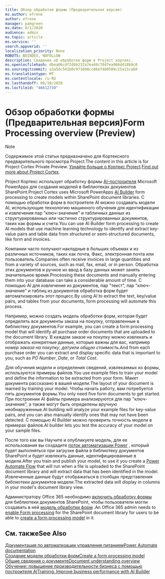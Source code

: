 ```yaml
---
title: Обзор обработки формы (Предварительная версия)
ms.author: efrene
author: efrene
manager: pamgreen
ms.date: 8/1/2020
audience: admin
ms.topic: article
ms.service: ''
search.appverid: ''
localization_priority: None
ROBOTS: NOINDEX, NOFOLLOW
description: Сведения об обработке форм в Project кортекс.
ms.openlocfilehash: dbea06cdf2dbb232a7ea48c78d7ea968dd18b9c0
ms.sourcegitcommit: a3a5dc541b0c971608cc86ef480509c25a13ca60
ms.translationtype: MT
ms.contentlocale: ru-RU
ms.lasthandoff: 08/10/2020
ms.locfileid: "46612730"
---
```

# <a name="form-processing-overview-preview"></a><span data-ttu-id="b6788-103">Обзор обработки формы (Предварительная версия)</span><span class="sxs-lookup"><span data-stu-id="b6788-103">Form Processing overview (Preview)</span></span>
> [!Note]
> <span data-ttu-id="b6788-104">Содержимое этой статьи предназначено для Кортексного предварительного просмотра Project.</span><span class="sxs-lookup"><span data-stu-id="b6788-104">The content in this article is for Project Cortex Private Preview.</span></span> <span data-ttu-id="b6788-105">[Узнайте больше о Кортекс Project](https://aka.ms/projectcortex).</span><span class="sxs-lookup"><span data-stu-id="b6788-105">[Find out more about Project Cortex](https://aka.ms/projectcortex).</span></span>

<span data-ttu-id="b6788-106">Project Кортекс использует обработку формы [AI-построителя](https://docs.microsoft.com/ai-builder/overview) Microsoft PowerApps для создания моделей в библиотеках документов SharePoint.</span><span class="sxs-lookup"><span data-stu-id="b6788-106">Project Cortex uses Microsoft PowerApps [AI Builder](https://docs.microsoft.com/ai-builder/overview) form processing to create models within SharePoint document libraries.</span></span>
<span data-ttu-id="b6788-107">С помощью обработки форм в построителе AI можно создавать модели AI, использующие технологию машинного обучения для идентификации и извлечения пар "ключ-значение" и табличных данных из структурированных или частично структурированных документов, таких как формы и счета.</span><span class="sxs-lookup"><span data-stu-id="b6788-107">You can use AI Builder form processing to create AI models that use machine learning technology to identify and extract key-value pairs and table data from structured or semi-structured  documents, like form and invoices.</span></span>

<span data-ttu-id="b6788-108">Компании часто получают накладные в больших объемах и из различных источников, таких как почта, Факс, электронная почта или пользователь.</span><span class="sxs-lookup"><span data-stu-id="b6788-108">Companies often receive invoices in large quantities and from a variety of sources, such as mail, fax, email, or in person.</span></span> <span data-ttu-id="b6788-109">Обработка этих документов и ручное их ввод в базу данных может занять значительное время.</span><span class="sxs-lookup"><span data-stu-id="b6788-109">Processing these documents and manually entering them into your database can take a considerable amount of time.</span></span> <span data-ttu-id="b6788-110">С помощью AI для извлечения из документов, пар "текст", пар "ключ-значение" и таблиц из документов обработка форм будет автоматизировать этот процесс.</span><span class="sxs-lookup"><span data-stu-id="b6788-110">By using AI to extract the text, key/value pairs, and tables from your documents, form processing will automate this process.</span></span> 

<span data-ttu-id="b6788-111">Например, можно создать модель обработки форм, которая будет определять все документы заказа на покупку, отправленные в библиотеку документов.</span><span class="sxs-lookup"><span data-stu-id="b6788-111">For example, you can create a form processing model that will identify all purchase order documents that are uploaded to the document library.</span></span> <span data-ttu-id="b6788-112">В каждом заказе на покупку можно извлекать и отображать конкретные данные, которые важны для вас, например *номер заказа на покупку*, *дату*или *общую стоимость*.</span><span class="sxs-lookup"><span data-stu-id="b6788-112">And from each purchase order you can extract and display specific data that is important to you, such as *PO Number*, *Date*, or *Total Cost*.</span></span>

<span data-ttu-id="b6788-113">Для обучения модели и определения сведений, извлекаемых из формы, используются примеры файлов.</span><span class="sxs-lookup"><span data-stu-id="b6788-113">You use example files to train your model and define the information to be extracted from your form.</span></span> <span data-ttu-id="b6788-114">Макет документа рассказано в вашей модели.</span><span class="sxs-lookup"><span data-stu-id="b6788-114">The layout of your document is learned by training your model.</span></span> <span data-ttu-id="b6788-115">Чтобы начать работу, вам потребуется пять документов формы.</span><span class="sxs-lookup"><span data-stu-id="b6788-115">You only need five form documents to get started.</span></span> <span data-ttu-id="b6788-116">При построении AI файлы примера анализируются для пар "ключ-значение", а также могут быть определены вручную необнаруженные.</span><span class="sxs-lookup"><span data-stu-id="b6788-116">AI building will analyze your example files for key-value pairs, and you can also manually identify ones that may not have been detected.</span></span>  <span data-ttu-id="b6788-117">С помощью AI Builder можно проверить точность модели в примерах файлов.</span><span class="sxs-lookup"><span data-stu-id="b6788-117">AI builder lets you test the accuracy of your model on your sample files.</span></span>

<span data-ttu-id="b6788-118">После того как вы Научите и опубликуете модель, для ее использования вы создадите [поток автоматизации Power](https://docs.microsoft.com/power-automate/getting-started) , который будет выполняться при загрузке файла в библиотеку документов SharePoint и будет извлекать данные, идентифицированные в модели.</span><span class="sxs-lookup"><span data-stu-id="b6788-118">After you train and publish your model, to use it you create a [Power Automate Flow](https://docs.microsoft.com/power-automate/getting-started) that will run when a file is uploaded to the SharePoint document library and will extract data that has been identified in the model.</span></span> <span data-ttu-id="b6788-119">Извлеченные данные будут отображаться в столбцах представления библиотеки документов модели.</span><span class="sxs-lookup"><span data-stu-id="b6788-119">The extracted data will display in columns in your model's document library view.</span></span>

<span data-ttu-id="b6788-120">Администратору Office 365 необходимо [включить обработку формы](https://docs.microsoft.com/microsoft-365/contentunderstanding/set-up-content-understanding?view=o365-worldwide#to-set-up-content-understanding) для библиотеки документов SharePoint, чтобы пользователи могли создавать в ней [модель обработки форм](create-a-form-processing-model.md) .</span><span class="sxs-lookup"><span data-stu-id="b6788-120">An Office 365 admin needs to [enable Form processing](https://docs.microsoft.com/microsoft-365/contentunderstanding/set-up-content-understanding?view=o365-worldwide#to-set-up-content-understanding) for the SharePoint document library for users to be able to [create a form processing model](create-a-form-processing-model.md) in it.</span></span>



## <a name="see-also"></a><span data-ttu-id="b6788-121">См. также</span><span class="sxs-lookup"><span data-stu-id="b6788-121">See Also</span></span>
  
[<span data-ttu-id="b6788-122">Документация по автоматизации управления питанием</span><span class="sxs-lookup"><span data-stu-id="b6788-122">Power Automate documentation</span></span>](https://docs.microsoft.com/power-automate/)</br>
[<span data-ttu-id="b6788-123">Создание модели обработки форм</span><span class="sxs-lookup"><span data-stu-id="b6788-123">Create a form processing model</span></span>](create-a-form-processing-model.md)</br>
[<span data-ttu-id="b6788-124">Общие сведения о документе</span><span class="sxs-lookup"><span data-stu-id="b6788-124">Document understanding overview</span></span>](document-understanding-overview.md)</br>
[<span data-ttu-id="b6788-125">Обучение: повышение производительности бизнеса с помощью построителя AI</span><span class="sxs-lookup"><span data-stu-id="b6788-125">Training: Improve business performance with AI Builder</span></span>](https://docs.microsoft.com/learn/paths/improve-business-performance-ai-builder/?source=learn)</br>




